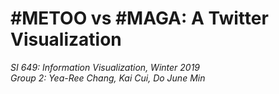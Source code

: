 # #METOO vs #MAGA: A Twitter Visualization

*SI 649: Information Visualization, Winter 2019*  
*Group 2: Yea-Ree Chang, Kai Cui, Do June Min*

## 
